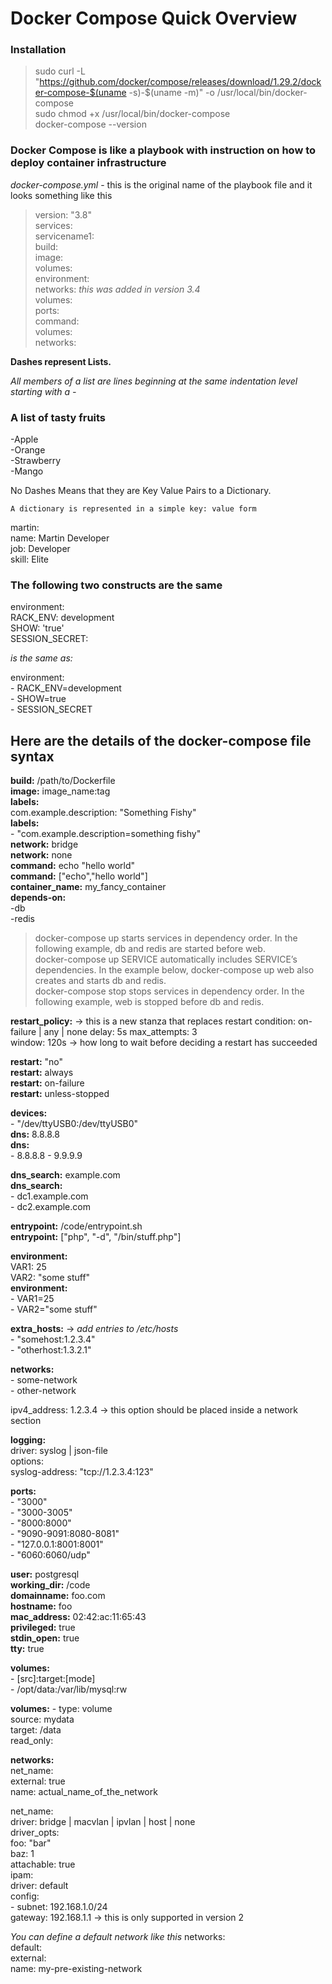 # Docker Compose Quick Overview

### Installation

>  sudo curl -L "https://github.com/docker/compose/releases/download/1.29.2/docker-compose-$(uname -s)-$(uname -m)" -o /usr/local/bin/docker-compose  
>  sudo chmod +x /usr/local/bin/docker-compose  
>  docker-compose --version  

### Docker Compose is like a playbook with instruction on how to deploy container infrastructure 

*docker-compose.yml* - this is the original name of the playbook file and it looks something like this


>version: "3.8"  
>services:  
>  servicename1:  
>    build:  
>    image:  
>    volumes:  
>    environment:  
>    networks: *this was added in version 3.4*  
>    volumes:  
>    ports:  
>    command:  
> volumes:  
> networks:  


**Dashes represent Lists.**

*All members of a list are lines beginning at the same indentation level starting with a -*

### A list of tasty fruits
\-Apple  
\-Orange  
\-Strawberry  
\-Mango  

No Dashes Means that they are Key Value Pairs to a Dictionary.

    A dictionary is represented in a simple key: value form

martin:  
  name: Martin Developer  
  job: Developer  
  skill: Elite  

### The following two constructs are the same

environment:  
  RACK_ENV: development  
  SHOW: 'true'  
  SESSION_SECRET:  

*is the same as:*

environment:  
 \- RACK_ENV=development  
 \- SHOW=true  
 \- SESSION_SECRET  

## Here are the details of the docker-compose file syntax

**build:** /path/to/Dockerfile  
**image:** image_name:tag  
**labels:**  
  com.example.description: "Something Fishy"  
**labels:**  
  \- "com.example.description=something fishy"  
**network:** bridge  
**network:** none  
**command:** echo "hello world"  
**command:** ["echo","hello world"]  
**container_name:** my_fancy_container  
**depends-on:**  
   \-db  
   \-redis  

>docker-compose up starts services in dependency order. In the following example, db and redis are started before web.  
>docker-compose up SERVICE automatically includes SERVICE’s dependencies. In the example below, docker-compose up web also creates and starts db and redis.  
>docker-compose stop stops services in dependency order. In the following example, web is stopped before db and redis.


**restart_policy:** -> this is a new stanza that replaces restart 
  condition: on-failure | any | none 
  delay: 5s 
  max_attempts: 3  
  window: 120s -> how long to wait before deciding a restart has succeeded 

**restart:** "no"  
**restart:** always  
**restart:** on-failure  
**restart:** unless-stopped  

**devices:**  
  \- "/dev/ttyUSB0:/dev/ttyUSB0"  
**dns:** 8.8.8.8  
**dns:**  
  \- 8.8.8.8 
  \- 9.9.9.9  

**dns_search:** example.com  
**dns_search:**  
  \- dc1.example.com  
  \- dc2.example.com  

**entrypoint:** /code/entrypoint.sh  
**entrypoint:** ["php", "-d", "/bin/stuff.php"]  

**environment:**  
  VAR1: 25  
  VAR2: "some stuff"  
**environment:**  
  \- VAR1=25  
  \- VAR2="some stuff"  

**extra_hosts:**  -> *add entries to /etc/hosts*  
  \- "somehost:1.2.3.4"  
  \- "otherhost:1.3.2.1"  

**networks:**  
  \- some-network  
  \- other-network  

ipv4_address: 1.2.3.4 -> this option should be placed inside a network section 

**logging:**  
 driver: syslog | json-file  
 options:  
 syslog-address: "tcp://1.2.3.4:123"  

**ports:**  
  \- "3000"  
  \- "3000-3005"  
  \- "8000:8000"  
  \- "9090-9091:8080-8081"  
  \- "127.0.0.1:8001:8001"  
  \- "6060:6060/udp"  

**user:** postgresql  
**working_dir:** /code  
**domainname:** foo.com  
**hostname:** foo  
**mac_address:** 02:42:ac:11:65:43  
**privileged:** true  
**stdin_open:** true  
**tty:** true  

**volumes:**  
 \- [src]:target:[mode]  
 \- /opt/data:/var/lib/mysql:rw  

**volumes:** 
 \- type: volume  
   source: mydata  
   target: /data  
   read_only:   


**networks:**  
 net_name:  
	external: true  
	name: actual_name_of_the_network  

 net_name:  
	driver: bridge | macvlan | ipvlan | host | none  
	driver_opts:  
		foo: "bar"  
		baz: 1  
	attachable: true  
	ipam:  
	driver: default  
	config:  
	- subnet: 192.168.1.0/24  
	gateway: 192.168.1.1 -> this is only supported in version 2 

*You can define a default network like this*
networks:  
  default:  
    external:  
      name: my-pre-existing-network
